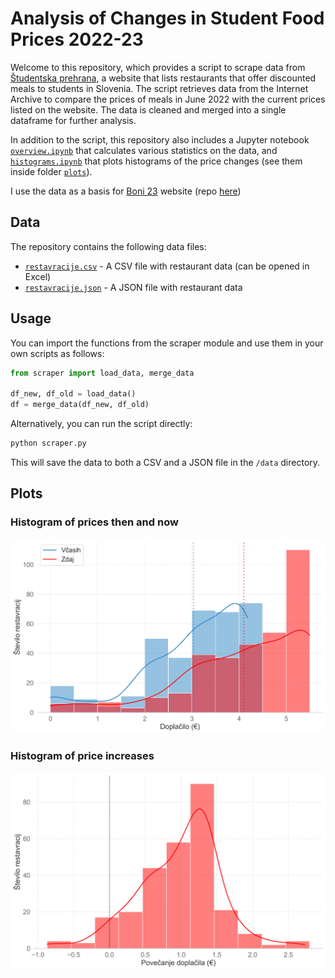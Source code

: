 # Analysis of Changes in Student Food Prices 2022-23

Welcome to this repository, which provides a script to scrape data from [Študentska prehrana](https://www.studentska-prehrana.si/sl/restaurant), a website that lists restaurants that offer discounted meals to students in Slovenia. The script retrieves data from the Internet Archive to compare the prices of meals in June 2022 with the current prices listed on the website. The data is cleaned and merged into a single dataframe for further analysis.

In addition to the script, this repository also includes a Jupyter notebook [`overview.ipynb`](overwiev.ipynb) that calculates various statistics on the data, and [`histograms.ipynb`](histograms.ipynb) that plots histograms of the price changes (see them inside folder [`plots`](plots)).

I use the data as a basis for [Boni 23](https://kmecl.tk/boni23) website (repo [here](https://github.com/timkmecl/boni23))

## Data

The repository contains the following data files:

- [`restavracije.csv`](data/restavracije.csv) - A CSV file with restaurant data (can be opened in Excel)
- [`restavracije.json`](data/restavracije.json) - A JSON file with restaurant data

 ## Usage

You can import the functions from the scraper module and use them in your own scripts as follows:

```python
from scraper import load_data, merge_data

df_new, df_old = load_data()
df = merge_data(df_new, df_old)
```

Alternatively, you can run the script directly:

```bash
python scraper.py
```

This will save the data to both a CSV and a JSON file in the `/data` directory.

## Plots
### Histogram of prices then and now
![Histogram of price changes](plots/histogram-doplacil.png)	

### Histogram of price increases
![Histogram of price increases](plots/histogram-povecanja-doplacil.png)